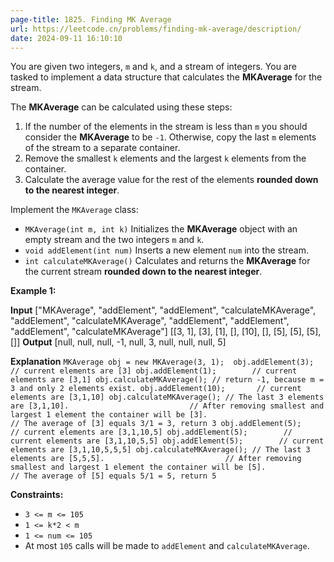 ```yaml
---
page-title: 1825. Finding MK Average
url: https://leetcode.cn/problems/finding-mk-average/description/
date: 2024-09-11 16:10:10
---
```

You are given two integers, `m` and `k`, and a stream of integers. You are tasked to implement a data structure that calculates the **MKAverage** for the stream.

The **MKAverage** can be calculated using these steps:

1.  If the number of the elements in the stream is less than `m` you should consider the **MKAverage** to be `-1`. Otherwise, copy the last `m` elements of the stream to a separate container.
2.  Remove the smallest `k` elements and the largest `k` elements from the container.
3.  Calculate the average value for the rest of the elements **rounded down to the nearest integer**.

Implement the `MKAverage` class:

-   `MKAverage(int m, int k)` Initializes the **MKAverage** object with an empty stream and the two integers `m` and `k`.
-   `void addElement(int num)` Inserts a new element `num` into the stream.
-   `int calculateMKAverage()` Calculates and returns the **MKAverage** for the current stream **rounded down to the nearest integer**.

**Example 1:**

**Input**
\["MKAverage", "addElement", "addElement", "calculateMKAverage", "addElement", "calculateMKAverage", "addElement", "addElement", "addElement", "calculateMKAverage"\]
\[\[3, 1\], \[3\], \[1\], \[\], \[10\], \[\], \[5\], \[5\], \[5\], \[\]\]
**Output**
\[null, null, null, -1, null, 3, null, null, null, 5\]

**Explanation**
`MKAverage obj = new MKAverage(3, 1);  obj.addElement(3);        // current elements are [3] obj.addElement(1);        // current elements are [3,1] obj.calculateMKAverage(); // return -1, because m = 3 and only 2 elements exist. obj.addElement(10);       // current elements are [3,1,10] obj.calculateMKAverage(); // The last 3 elements are [3,1,10].                           // After removing smallest and largest 1 element the container will be [3].                           // The average of [3] equals 3/1 = 3, return 3 obj.addElement(5);        // current elements are [3,1,10,5] obj.addElement(5);        // current elements are [3,1,10,5,5] obj.addElement(5);        // current elements are [3,1,10,5,5,5] obj.calculateMKAverage(); // The last 3 elements are [5,5,5].                           // After removing smallest and largest 1 element the container will be [5].                           // The average of [5] equals 5/1 = 5, return 5`

**Constraints:**

-   `3 <= m <= 105`
-   `1 <= k*2 < m`
-   `1 <= num <= 105`
-   At most `105` calls will be made to `addElement` and `calculateMKAverage`.